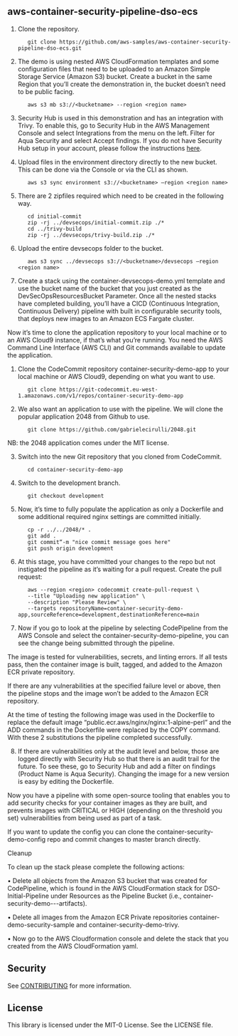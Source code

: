 ## aws-container-security-pipeline-dso-ecs

1.	Clone the repository.

		   git clone https://github.com/aws-samples/aws-container-security-pipeline-dso-ecs.git

2.	The demo is using nested AWS CloudFormation templates and some configuration files that need to be uploaded to an Amazon Simple Storage Service (Amazon S3) bucket. Create a bucket in the same Region that you’ll create the demonstration in, the bucket doesn’t need to be public facing.

		   aws s3 mb s3://<bucketname> --region <region name>

3.	Security Hub is used in this demonstration and has an integration with Trivy. To enable this, go to Security Hub in the AWS Management Console and select Integrations from the menu on the left. Filter for Aqua Security and select Accept findings.
If you do not have Security Hub setup in your account, please follow the instructions [here](https://docs.aws.amazon.com/securityhub/latest/userguide/securityhub-settingup.html).

4.	Upload files in the environment directory directly to the new bucket. This can be done via the Console or via the CLI as shown.

		   aws s3 sync environment s3://<bucketname> —region <region name>

5.	There are 2 zipfiles required which need to be created in the following way.

		   cd initial-commit
		   zip -rj ../devsecops/initial-commit.zip ./*
		   cd ../trivy-build 
		   zip -rj ../devsecops/trivy-build.zip ./*


6.	Upload the entire devsecops folder to the bucket.

		   aws s3 sync ../devsecops s3://<bucketname>/devsecops —region <region name>

7.	Create a stack using the container-devsecops-demo.yml template and use the bucket name of the bucket that you just created as the DevSecOpsResourcesBucket Parameter.
Once all the nested stacks have completed building, you’ll have a CICD (Continuous Integration, Continuous Delivery) pipeline with built in configurable security tools, that deploys new images to an Amazon ECS Fargate cluster.

Now it’s time to clone the application repository to your local machine or to an AWS Cloud9 instance, if that’s what you’re running. You need the AWS Command Line Interface (AWS CLI) and Git commands available to update the application.

1.	Clone the CodeCommit repository container-security-demo-app to your local machine or AWS Cloud9, depending on what you want to use.

		   git clone https://git-codecommit.eu-west-1.amazonaws.com/v1/repos/container-security-demo-app
      
2.	We also want an application to use with the pipeline. We will clone the popular application 2048 from Github to use.
		   
		   git clone https://github.com/gabrielecirulli/2048.git

NB: the 2048 application comes under the MIT license.

3.	Switch into the new Git repository that you cloned from CodeCommit.

		   cd container-security-demo-app

4.	Switch to the development branch.

		   git checkout development

5.	Now, it’s time to fully populate the application as only a Dockerfile and some additional required nginx settings are committed initially. 

		   cp -r ../../2048/* .
		   git add .
		   git commit“-m "nice commit message goes here"
		   git push origin development


6.	At this stage, you have committed your changes to the repo but not instigated the pipeline as it’s waiting for a pull request. Create the pull request:

		   aws --region <region> codecommit create-pull-request \
		   --title "Uploading new application" \
		   --description "Please Review" \
		   --targets repositoryName=container-security-demo-app,sourceReference=development,destinationReference=main

7.	Now if you go to look at the pipeline by selecting CodePipeline from the AWS Console and select the container-security-demo-pipeline, you can see the change being submitted through the pipeline.

The image is tested for vulnerabilities, secrets, and linting errors. If all tests pass, then the container image is built, tagged, and added to the Amazon ECR private repository.

If there are any vulnerabilities at the specified failure level or above, then the pipeline stops and the image won’t be added to the Amazon ECR repository.

At the time of testing the following image was used in the Dockerfile to replace the default image “public.ecr.aws/nginx/nginx:1-alpine-perl” and the ADD commands in the Dockerfile were replaced by the COPY command. With these 2 substitutions the pipeline completed successfully. 

8.	If there are vulnerabilities only at the audit level and below, those are logged directly with Security Hub so that there is an audit trail for the future. To see these, go to Security Hub and add a filter on findings (Product Name is Aqua Security).
Changing the image for a new version is easy by editing the Dockerfile.

Now you have a pipeline with some open-source tooling that enables you to add security checks for your container images as they are built, and prevents images with CRITICAL or HIGH (depending on the threshold you set) vulnerabilities from being used as part of a task.

If you want to update the config you can clone the container-security-demo-config repo and commit changes to master branch directly.

Cleanup

To clean up the stack please complete the following actions:

•	Delete all objects from the Amazon S3 bucket that was created for CodePipeline, which is found in the AWS CloudFormation stack for DSO-Initial-Pipeline under Resources as the Pipeline Bucket (i.e., container-security-demo-<accountid>-<region>-artifacts).

•	Delete all images from the Amazon ECR Private repositories container-demo-security-sample and container-security-demo-trivy.

•	Now go to the AWS Cloudformation console and delete the stack that you created from the AWS CloudFormation yaml.

## Security

See [CONTRIBUTING](CONTRIBUTING.md#security-issue-notifications) for more information.

## License

This library is licensed under the MIT-0 License. See the LICENSE file.
